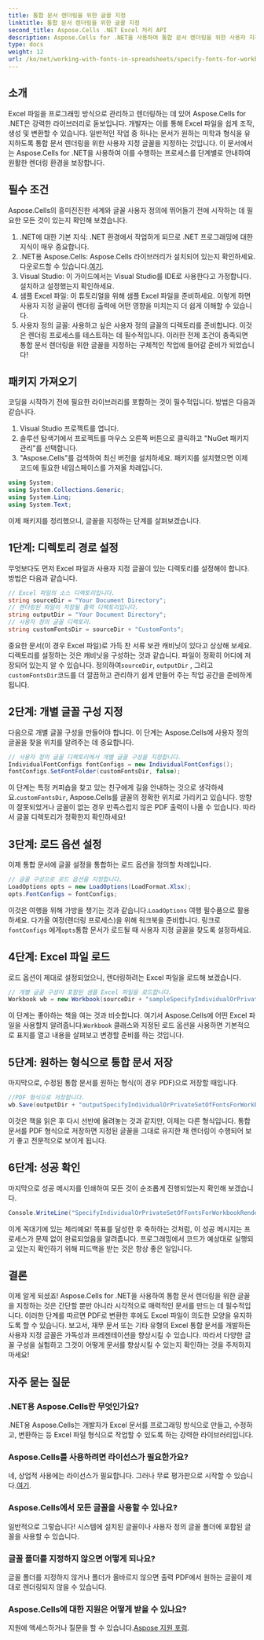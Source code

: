```yaml
---
title: 통합 문서 렌더링을 위한 글꼴 지정
linktitle: 통합 문서 렌더링을 위한 글꼴 지정
second_title: Aspose.Cells .NET Excel 처리 API
description: Aspose.Cells for .NET을 사용하여 통합 문서 렌더링을 위한 사용자 지정 글꼴을 지정하는 방법을 알아보세요. 완벽한 PDF 출력을 보장하기 위한 단계별 가이드입니다.
type: docs
weight: 12
url: /ko/net/working-with-fonts-in-spreadsheets/specify-fonts-for-workbook-rendering/
---
```

## 소개
Excel 파일을 프로그래밍 방식으로 관리하고 렌더링하는 데 있어 Aspose.Cells for .NET은 강력한 라이브러리로 돋보입니다. 개발자는 이를 통해 Excel 파일을 쉽게 조작, 생성 및 변환할 수 있습니다. 일반적인 작업 중 하나는 문서가 원하는 미학과 형식을 유지하도록 통합 문서 렌더링을 위한 사용자 지정 글꼴을 지정하는 것입니다. 이 문서에서는 Aspose.Cells for .NET을 사용하여 이를 수행하는 프로세스를 단계별로 안내하여 원활한 렌더링 환경을 보장합니다.
## 필수 조건
Aspose.Cells의 흥미진진한 세계와 글꼴 사용자 정의에 뛰어들기 전에 시작하는 데 필요한 모든 것이 있는지 확인해 보겠습니다.
1. .NET에 대한 기본 지식: .NET 환경에서 작업하게 되므로 .NET 프로그래밍에 대한 지식이 매우 중요합니다.
2.  .NET용 Aspose.Cells: Aspose.Cells 라이브러리가 설치되어 있는지 확인하세요. 다운로드할 수 있습니다.[여기](https://releases.aspose.com/cells/net/).
3. Visual Studio: 이 가이드에서는 Visual Studio를 IDE로 사용한다고 가정합니다. 설치하고 설정했는지 확인하세요.
4. 샘플 Excel 파일: 이 튜토리얼을 위해 샘플 Excel 파일을 준비하세요. 이렇게 하면 사용자 지정 글꼴이 렌더링 출력에 어떤 영향을 미치는지 더 쉽게 이해할 수 있습니다.
5. 사용자 정의 글꼴: 사용하고 싶은 사용자 정의 글꼴의 디렉토리를 준비합니다. 이것은 렌더링 프로세스를 테스트하는 데 필수적입니다.
이러한 전제 조건이 충족되면 통합 문서 렌더링을 위한 글꼴을 지정하는 구체적인 작업에 들어갈 준비가 되었습니다!
## 패키지 가져오기
코딩을 시작하기 전에 필요한 라이브러리를 포함하는 것이 필수적입니다. 방법은 다음과 같습니다.
1. Visual Studio 프로젝트를 엽니다.
2. 솔루션 탐색기에서 프로젝트를 마우스 오른쪽 버튼으로 클릭하고 "NuGet 패키지 관리"를 선택합니다.
3. "Aspose.Cells"를 검색하여 최신 버전을 설치하세요.
패키지를 설치했으면 이제 코드에 필요한 네임스페이스를 가져올 차례입니다.
```csharp
using System;
using System.Collections.Generic;
using System.Linq;
using System.Text;
```
이제 패키지를 정리했으니, 글꼴을 지정하는 단계를 살펴보겠습니다.
## 1단계: 디렉토리 경로 설정
무엇보다도 먼저 Excel 파일과 사용자 지정 글꼴이 있는 디렉토리를 설정해야 합니다. 방법은 다음과 같습니다.
```csharp
// Excel 파일의 소스 디렉토리입니다.
string sourceDir = "Your Document Directory";
// 렌더링된 파일이 저장될 출력 디렉토리입니다.
string outputDir = "Your Document Directory";
// 사용자 정의 글꼴 디렉토리.
string customFontsDir = sourceDir + "CustomFonts";
```

중요한 문서(이 경우 Excel 파일)로 가득 찬 서류 보관 캐비닛이 있다고 상상해 보세요. 디렉토리를 설정하는 것은 캐비닛을 구성하는 것과 같습니다. 파일이 정확히 어디에 저장되어 있는지 알 수 있습니다. 정의하여`sourceDir`, `outputDir` , 그리고`customFontsDir`코드를 더 깔끔하고 관리하기 쉽게 만들어 주는 작업 공간을 준비하게 됩니다.
## 2단계: 개별 글꼴 구성 지정
다음으로 개별 글꼴 구성을 만들어야 합니다. 이 단계는 Aspose.Cells에 사용자 정의 글꼴을 찾을 위치를 알려주는 데 중요합니다.
```csharp
// 사용자 정의 글꼴 디렉토리에서 개별 글꼴 구성을 지정합니다.
IndividualFontConfigs fontConfigs = new IndividualFontConfigs();
fontConfigs.SetFontFolder(customFontsDir, false);
```
 이 단계는 특정 커피숍을 찾고 있는 친구에게 길을 안내하는 것으로 생각하세요.`customFontsDir`, Aspose.Cells를 글꼴의 정확한 위치로 가리키고 있습니다. 방향이 잘못되었거나 글꼴이 없는 경우 만족스럽지 않은 PDF 출력이 나올 수 있습니다. 따라서 글꼴 디렉토리가 정확한지 확인하세요!
## 3단계: 로드 옵션 설정
이제 통합 문서에 글꼴 설정을 통합하는 로드 옵션을 정의할 차례입니다.
```csharp
// 글꼴 구성으로 로드 옵션을 지정합니다.
LoadOptions opts = new LoadOptions(LoadFormat.Xlsx);
opts.FontConfigs = fontConfigs;
```
 이것은 여행을 위해 가방을 챙기는 것과 같습니다.`LoadOptions` 여행 필수품으로 활용하세요. 다가올 여정(렌더링 프로세스)을 위해 워크북을 준비합니다. 링크로`fontConfigs` 에게`opts`통합 문서가 로드될 때 사용자 지정 글꼴을 찾도록 설정하세요.
## 4단계: Excel 파일 로드
로드 옵션이 제대로 설정되었으니, 렌더링하려는 Excel 파일을 로드해 보겠습니다.
```csharp
// 개별 글꼴 구성이 포함된 샘플 Excel 파일을 로드합니다.
Workbook wb = new Workbook(sourceDir + "sampleSpecifyIndividualOrPrivateSetOfFontsForWorkbookRendering.xlsx", opts);
```
 이 단계는 좋아하는 책을 여는 것과 비슷합니다. 여기서 Aspose.Cells에 어떤 Excel 파일을 사용할지 알려줍니다.`Workbook` 클래스와 지정된 로드 옵션을 사용하면 기본적으로 표지를 열고 내용을 살펴보고 변경할 준비를 하는 것입니다.
## 5단계: 원하는 형식으로 통합 문서 저장
마지막으로, 수정된 통합 문서를 원하는 형식(이 경우 PDF)으로 저장할 때입니다.
```csharp
//PDF 형식으로 저장합니다.
wb.Save(outputDir + "outputSpecifyIndividualOrPrivateSetOfFontsForWorkbookRendering.pdf", SaveFormat.Pdf);
```
이것은 책을 읽은 후 다시 선반에 올려놓는 것과 같지만, 이제는 다른 형식입니다. 통합 문서를 PDF 형식으로 저장하면 지정된 글꼴을 그대로 유지한 채 렌더링이 수행되어 보기 좋고 전문적으로 보이게 됩니다.
## 6단계: 성공 확인
마지막으로 성공 메시지를 인쇄하여 모든 것이 순조롭게 진행되었는지 확인해 보겠습니다.
```csharp
Console.WriteLine("SpecifyIndividualOrPrivateSetOfFontsForWorkbookRendering executed successfully.");
```
이게 꼭대기에 있는 체리예요! 목표를 달성한 후 축하하는 것처럼, 이 성공 메시지는 프로세스가 문제 없이 완료되었음을 알려줍니다. 프로그래밍에서 코드가 예상대로 실행되고 있는지 확인하기 위해 피드백을 받는 것은 항상 좋은 일입니다.
## 결론
이제 알게 되셨죠! Aspose.Cells for .NET을 사용하여 통합 문서 렌더링을 위한 글꼴을 지정하는 것은 간단할 뿐만 아니라 시각적으로 매력적인 문서를 만드는 데 필수적입니다. 이러한 단계를 따르면 PDF로 변환한 후에도 Excel 파일이 의도한 모양을 유지하도록 할 수 있습니다. 보고서, 재무 문서 또는 기타 유형의 Excel 통합 문서를 개발하든 사용자 지정 글꼴은 가독성과 프레젠테이션을 향상시킬 수 있습니다. 따라서 다양한 글꼴 구성을 실험하고 그것이 어떻게 문서를 향상시킬 수 있는지 확인하는 것을 주저하지 마세요!
## 자주 묻는 질문
### .NET용 Aspose.Cells란 무엇인가요?  
.NET용 Aspose.Cells는 개발자가 Excel 문서를 프로그래밍 방식으로 만들고, 수정하고, 변환하는 등 Excel 파일 형식으로 작업할 수 있도록 하는 강력한 라이브러리입니다.
### Aspose.Cells를 사용하려면 라이선스가 필요한가요?  
 네, 상업적 사용에는 라이선스가 필요합니다. 그러나 무료 평가판으로 시작할 수 있습니다.[여기](https://releases.aspose.com/).
### Aspose.Cells에서 모든 글꼴을 사용할 수 있나요?  
일반적으로 그렇습니다! 시스템에 설치된 글꼴이나 사용자 정의 글꼴 폴더에 포함된 글꼴을 사용할 수 있습니다.
### 글꼴 폴더를 지정하지 않으면 어떻게 되나요?  
글꼴 폴더를 지정하지 않거나 폴더가 올바르지 않으면 출력 PDF에서 원하는 글꼴이 제대로 렌더링되지 않을 수 있습니다.
### Aspose.Cells에 대한 지원은 어떻게 받을 수 있나요?  
 지원에 액세스하거나 질문을 할 수 있습니다.[Aspose 지원 포럼](https://forum.aspose.com/c/cells/9).